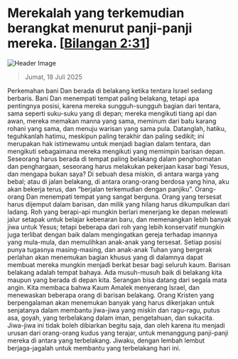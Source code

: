 
# Merekalah yang terkemudian berangkat menurut panji-panji mereka. [[Bilangan 2:31](http://alkitab.sabda.org/?Bilangan%202:31)]

![Header Image](https://alkitab.app/slice/sunrise.jpg)

> Jumat, 18 Juli 2025

Perkemahan bani Dan berada di belakang ketika tentara Israel sedang berbaris. Bani Dan menempati tempat paling belakang, tetapi apa pentingnya posisi, karena mereka sungguh-sungguh bagian dari tentara, sama seperti suku-suku yang di depan; mereka mengikuti tiang api dan awan, mereka memakan manna yang sama, meminum dari batu karang rohani yang sama, dan menuju warisan yang sama pula. Datanglah, hatiku, teguhkanlah hatimu, meskipun paling terakhir dan paling sedikit; ini merupakan hak istimewamu untuk menjadi bagian dalam tentara, dan mengikuti sebagaimana mereka mengikuti yang memimpin barisan depan. Seseorang harus berada di tempat paling belakang dalam penghormatan dan penghargaan, seseorang harus melakukan pekerjaan kasar bagi Yesus, dan mengapa bukan saya? Di sebuah desa miskin, di antara warga yang bebal; atau di jalan belakang, di antara orang-orang berdosa yang hina, aku akan bekerja terus, dan “berjalan terkemudian dengan panjiku”. Orang-orang Dan menempati tempat yang sangat berguna. Orang yang tersesat harus dijemput dalam barisan, dan milik yang hilang harus dikumpulkan dari ladang. Roh yang berapi-api mungkin berlari menerjang ke depan melewati jalur setapak untuk belajar kebenaran baru, dan memenangkan lebih banyak jiwa untuk Yesus; tetapi beberapa dari roh yang lebih konservatif mungkin juga terlibat dengan baik dalam mengingatkan gereja terhadap imannya yang mula-mula, dan memulihkan anak-anak yang tersesat. Setiap posisi punya tugasnya masing-masing, dan anak-anak Tuhan yang bergerak perlahan akan menemukan bagian khusus yang di dalamnya dapat membuat mereka mungkin menjadi berkat besar bagi seluruh kaum. Barisan belakang adalah tempat bahaya. Ada musuh-musuh baik di belakang kita maupun yang berada di depan kita. Serangan bisa datang dari segala mata angin. Kita membaca bahwa Kaum Amalek menyerang Israel, dan menewaskan beberapa orang di barisan belakang. Orang Kristen yang berpengalaman akan menemukan banyak yang harus dikerjakan untuk senjatanya dalam membantu jiwa-jiwa yang miskin dan ragu-ragu, putus asa, goyah, yang terbelakang dalam iman, pengetahuan, dan sukacita. Jiwa-jiwa ini tidak boleh dibiarkan begitu saja, dan oleh karena itu menjadi urusan dari orang-orang kudus yang terajar, untuk menanggung panji-panji mereka di antara yang terbelakang. Jiwaku, dengan lembah lembut berjaga-jagalah untuk membantu yang terbelakang hari ini.
    